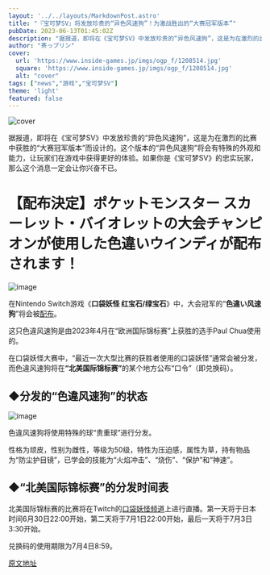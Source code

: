 ```yaml
---
layout: '../../layouts/MarkdownPost.astro'
title: "『宝可梦SV』将发放珍贵的“异色风速狗”！为激战胜出的“大赛冠军版本”"
pubDate: 2023-06-13T01:45:02Z
description: "据报道，即将在《宝可梦SV》中发放珍贵的“异色风速狗”，这是为在激烈的比赛中获胜的“大赛冠军版本”而设计的。"
author: "茶っプリン"
cover:
  url: 'https://www.inside-games.jp/imgs/ogp_f/1208514.jpg'
  square: 'https://www.inside-games.jp/imgs/ogp_f/1208514.jpg'
  alt: "cover"
tags: ["news","游戏","宝可梦SV"]
theme: 'light'
featured: false
---
```


![cover](https://www.inside-games.jp/imgs/ogp_f/1208514.jpg)

据报道，即将在《宝可梦SV》中发放珍贵的“异色风速狗”，这是为在激烈的比赛中获胜的“大赛冠军版本”而设计的。这个版本的“异色风速狗”将会有特殊的外观和能力，让玩家们在游戏中获得更好的体验。如果你是《宝可梦SV》的忠实玩家，那么这个消息一定会让你兴奋不已。

# 【配布決定】ポケットモンスター スカーレット・バイオレットの大会チャンピオンが使用した色違いウインディが配布されます！

![image](https://www.inside-games.jp/imgs/zoom/1208515.jpg)

在Nintendo Switch游戏《<b>口袋妖怪 红宝石/绿宝石</b>》中，大会冠军的“<b>色違い风速狗</b>”将会被<a target="_blank" rel="noopener noreferrer nofollow" href="https://www.pokemon.com/us/play-pokemon/internationals/2023/north-america/pokemon-distributions/">配布</a>。

这只色違风速狗是由2023年4月在“欧洲国际锦标赛”上获胜的选手Paul Chua使用的。

在口袋妖怪大赛中，“最近一次大型比赛的获胜者使用的口袋妖怪”通常会被分发，而色違风速狗将在<b>“北美国际锦标赛”</b>的某个地方公布“口令”（即兑换码）。

## ◆分发的“色違风速狗”的状态

![image](https://www.inside-games.jp/imgs/zoom/1208513.jpg)

色違风速狗将使用特殊的球“贵重球”进行分发。

性格为顽皮，性别为雌性，等级为50级，特性为压迫感，属性为草，持有物品为“防尘护目镜”，已学会的技能为“火焰冲击”、“烧伤”、“保护”和“神速”。

## ◆<b>“北美国际锦标赛”的分发时间表</b>

北美国际锦标赛的比赛将在Twitch的<a target="_blank" rel="noopener noreferrer nofollow" href="https://www.twitch.tv/Pokemon">口袋妖怪频道</a>上进行直播。第一天将于日本时间6月30日22:00开始，第二天将于7月1日22:00开始，最后一天将于7月3日3:30开始。

兑换码的使用期限为7月4日8:59。

  [原文地址](https://www.inside-games.jp/article/2023/06/13/146534.html)